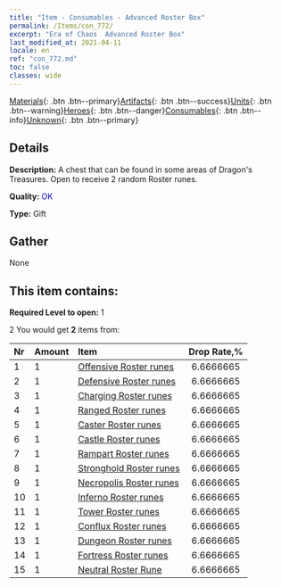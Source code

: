 ```yaml
---
title: "Item - Consumables - Advanced Roster Box"
permalink: /Items/con_772/
excerpt: "Era of Chaos  Advanced Roster Box"
last_modified_at: 2021-04-11
locale: en
ref: "con_772.md"
toc: false
classes: wide
---
```

 [Materials](/Items/){: .btn .btn--primary}[Artifacts](/Items/Artifacts/){: .btn .btn--success}[Units](/Items/Units/){: .btn .btn--warning}[Heroes](/Items/Heroes/){: .btn .btn--danger}[Consumables](/Items/Consumables/){: .btn .btn--info}[Unknown](/Items/Unknown/){: .btn .btn--primary}

## Details
 **Description:** A chest that can be found in some areas of Dragon's Treasures. Open to receive 2 random Roster runes.

 **Quality:** <span style="color: #0000CD">OK</span>

 **Type:** Gift

## Gather

  None

## This item contains:

 **Required Level to open:** 1

 2 You would get **2** items  from:

  | Nr | Amount |     Item    | Drop Rate,% |
  |:---|:-------|:------------|:---------:|
  | 1 | 1 | [Offensive Roster runes](/Items/con_734/) | 6.6666665 | 
  | 2 | 1 | [Defensive Roster runes](/Items/con_739/) | 6.6666665 | 
  | 3 | 1 | [Charging Roster runes](/Items/con_741/) | 6.6666665 | 
  | 4 | 1 | [Ranged Roster runes](/Items/con_742/) | 6.6666665 | 
  | 5 | 1 | [Caster Roster runes](/Items/con_746/) | 6.6666665 | 
  | 6 | 1 | [Castle Roster runes](/Items/con_752/) | 6.6666665 | 
  | 7 | 1 | [Rampart Roster runes](/Items/con_753/) | 6.6666665 | 
  | 8 | 1 | [Stronghold Roster runes](/Items/con_754/) | 6.6666665 | 
  | 9 | 1 | [Necropolis Roster runes](/Items/con_755/) | 6.6666665 | 
  | 10 | 1 | [Inferno Roster runes](/Items/con_777/) | 6.6666665 | 
  | 11 | 1 | [Tower Roster runes](/Items/con_785/) | 6.6666665 | 
  | 12 | 1 | [Conflux Roster runes](/Items/con_791/) | 6.6666665 | 
  | 13 | 1 | [Dungeon Roster runes](/Items/con_792/) | 6.6666665 | 
  | 14 | 1 | [Fortress Roster runes](/Items/con_818/) | 6.6666665 | 
  | 15 | 1 | [Neutral Roster Rune](/Items/con_869/) | 6.6666665 | 
